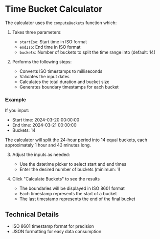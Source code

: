 # Time Bucket Calculator


The calculator uses the `computeBuckets` function which:

1. Takes three parameters:
   - `startIso`: Start time in ISO format
   - `endIso`: End time in ISO format
   - `buckets`: Number of buckets to split the time range into (default: 14)

2. Performs the following steps:
   - Converts ISO timestamps to milliseconds
   - Validates the input dates
   - Calculates the total duration and bucket size
   - Generates boundary timestamps for each bucket

### Example

If you input:
- Start time: 2024-03-20 00:00:00
- End time: 2024-03-21 00:00:00
- Buckets: 14

The calculator will split the 24-hour period into 14 equal buckets, each approximately 1 hour and 43 minutes long.


3. Adjust the inputs as needed:
   - Use the datetime picker to select start and end times
   - Enter the desired number of buckets (minimum: 1)

4. Click "Calculate Buckets" to see the results
   - The boundaries will be displayed in ISO 8601 format
   - Each timestamp represents the start of a bucket
   - The last timestamp represents the end of the final bucket


## Technical Details


- ISO 8601 timestamp format for precision
- JSON formatting for easy data consumption


